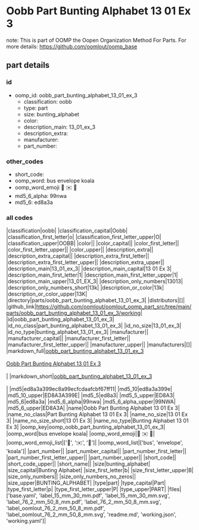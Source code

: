 # Oobb Part Bunting Alphabet 13 01 Ex 3  

note: This is part of OOMP the Oopen Organization Method For Parts. For more details: https://github.com/oomlout/oomp_base

##  part details





### id
* oomp_id: oobb_part_bunting_alphabet_13_01_ex_3
  * classification: oobb
  * type: part
  * size: bunting_alphabet
  * color: 
  * description_main: 13_01_ex_3
  * description_extra: 
  * manufacturer: 
  * part_number: 

### other_codes
* short_code: 
* oomp_word: bus envelope koala
* oomp_word_emoji :bus: :envelope: :koala:
* md5_6_alpha: 99nwa
* md5_6: ed8a3a

### all codes 
|classification|oobb|
|classification_capital|Oobb|
|classification_first_letter|o|
|classification_first_letter_upper|O|
|classification_upper|OOBB|
|color||
|color_capital||
|color_first_letter||
|color_first_letter_upper||
|color_upper||
|description_extra||
|description_extra_capital||
|description_extra_first_letter||
|description_extra_first_letter_upper||
|description_extra_upper||
|description_main|13_01_ex_3|
|description_main_capital|13 01 Ex 3|
|description_main_first_letter|1|
|description_main_first_letter_upper|1|
|description_main_upper|13_01_EX_3|
|description_only_numbers|13013|
|description_only_numbers_short|13k|
|description_or_color|13k|
|description_or_color_upper|13K|
|directory|parts/oobb_part_bunting_alphabet_13_01_ex_3|
|distributors|[]|
|github_link|https://github.com/oomlout/oomlout_oomp_part_src/tree/main/parts/oobb_part_bunting_alphabet_13_01_ex_3/working|
|id|oobb_part_bunting_alphabet_13_01_ex_3|
|id_no_class|part_bunting_alphabet_13_01_ex_3|
|id_no_size|13_01_ex_3|
|id_no_type|bunting_alphabet_13_01_ex_3|
|manufacturer||
|manufacturer_capital||
|manufacturer_first_letter||
|manufacturer_first_letter_upper||
|manufacturer_upper||
|manufacturers|[]|
|markdown_full|[oobb_part_bunting_alphabet_13_01_ex_3](https://github.com/oomlout/oomlout_oomp_part_src/tree/main/parts/oobb_part_bunting_alphabet_13_01_ex_3/working)<br>[](https://github.com/oomlout/oomlout_oomp_part_src/tree/main/parts/oobb_part_bunting_alphabet_13_01_ex_3/working)<br>[Oobb Part Bunting Alphabet 13 01 Ex 3](https://github.com/oomlout/oomlout_oomp_part_src/tree/main/parts/oobb_part_bunting_alphabet_13_01_ex_3/working)<br><br>|
|markdown_short|[oobb_part_bunting_alphabet_13_01_ex_3](https://github.com/oomlout/oomlout_oomp_part_src/tree/main/parts/oobb_part_bunting_alphabet_13_01_ex_3/working)<br><br>|
|md5|ed8a3a399ec8a99ecfcdaafcbf67ff11|
|md5_10|ed8a3a399e|
|md5_10_upper|ED8A3A399E|
|md5_5|ed8a3|
|md5_5_upper|ED8A3|
|md5_6|ed8a3a|
|md5_6_alpha|99nwa|
|md5_6_alpha_upper|99NWA|
|md5_6_upper|ED8A3A|
|name|Oobb Part Bunting Alphabet 13 01 Ex 3|
|name_no_class|Part Bunting Alphabet 13 01 Ex 3|
|name_no_size|13 01 Ex 3|
|name_no_size_short|13 01 Ex 3|
|name_no_type|Bunting Alphabet 13 01 Ex 3|
|oomp_key|oomp_oobb_part_bunting_alphabet_13_01_ex_3|
|oomp_word|bus envelope koala|
|oomp_word_emoji|:bus: :envelope: :koala:|
|oomp_word_emoji_list|[':bus:', ':envelope:', ':koala:']|
|oomp_word_list|['bus', 'envelope', 'koala']|
|part_number||
|part_number_capital||
|part_number_first_letter||
|part_number_first_letter_upper||
|part_number_upper||
|short_code||
|short_code_upper||
|short_name||
|size|bunting_alphabet|
|size_capital|Bunting Alphabet|
|size_first_letter|b|
|size_first_letter_upper|B|
|size_only_numbers||
|size_only_numbers_no_zeros||
|size_upper|BUNTING_ALPHABET|
|type|part|
|type_capital|Part|
|type_first_letter|p|
|type_first_letter_upper|P|
|type_upper|PART|
|files|['base.yaml', 'label_15_mm_30_mm.pdf', 'label_15_mm_30_mm.svg', 'label_76_2_mm_50_8_mm.pdf', 'label_76_2_mm_50_8_mm.svg', 'label_oomlout_76_2_mm_50_8_mm.pdf', 'label_oomlout_76_2_mm_50_8_mm.svg', 'readme.md', 'working.json', 'working.yaml']|
